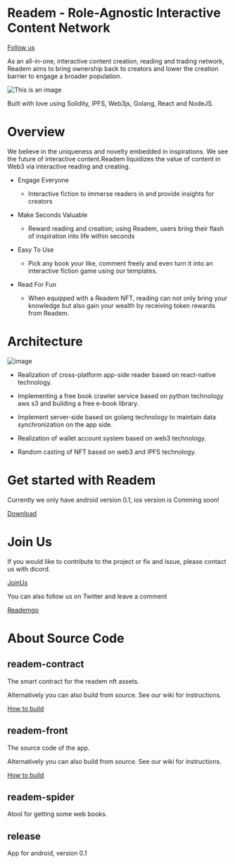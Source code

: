 # Readem - Role-Agnostic Interactive Content Network
   [Follow us](https://www.readem.xyz/)
    
   As an all-in-one, interactive content creation, reading and trading network, Readem aims to bring ownership back to creators and lower the creation barrier to engage a broader population.
   
   ![This is an image](https://readem.s3.us-east-2.amazonaws.com/Utils/demo.png)
   
   Built with love using Solidity, IPFS, Web3js, Golang, React and NodeJS.

# Overview
   We believe in the uniqueness and novelty embedded in inspirations. We see the future of interactive content.Readem liquidizes the value of content in Web3 via interactive reading and creating.
   
   * Engage Everyone
        - Interactive fiction to immerse readers in and provide insights for creators
        
   * Make Seconds Valuable
        - Reward reading and creation; using Readem, users bring their flash of inspiration into life within seconds
        
   * Easy To Use
        - Pick any book your like, comment freely and even turn it into an interactive fiction game using our templates.
         
   * Read For Fun
        - When equipped with a Readem NFT, reading can not only bring your knowledge but also gain your wealth by receiving token rewards from Readem.
        
# Architecture
   ![image](https://readem.s3.us-east-2.amazonaws.com/Utils/Structure.png)
   
   * Realization of cross-platform app-side reader based on react-native technology.
   
   * Implementing a free book crawler service based on python technology aws s3 and building a free e-book library.
   
   * Implement server-side based on golang technology to maintain data synchronization on the app side.
   
   * Realization of wallet account system based on web3 technology.
   
   * Random casting of NFT based on web3 and IPFS technology.
        
# Get started with Readem
   Currently we only have android version 0.1, ios version is Comming soon!
   
   [Download](https://github.com/Web3XYZ/Readem/blob/master/release/readem.apk)
   
# Join Us
   If you would like to contribute to the project or fix and issue, please contact us with dicord.
   
   [JoinUs](https://discord.com/invite/u5pVthhAdf)
   
   You can also follow us on Twitter and leave a comment
   
   [Reademgo](https://twitter.com/Reademgo)
   
# About Source Code
## readem-contract


   The smart contract for the readem nft assets.

   Alternatively you can also build from source. See our wiki for instructions.

   [How to build](https://github.com/Web3XYZ/Readem/tree/master/readem-contract/contracts)


## readem-front

   The source code of the app.

   Alternatively you can also build from source. See our wiki for instructions.

   [How to build](https://github.com/Web3XYZ/Readem/tree/master/readem-front)


## readem-spider
   Atool for getting some web books.

## release
   App for android, version 0.1
